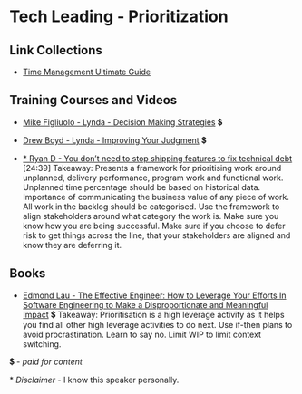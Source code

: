 # Tech Leading - Prioritization

## Link Collections

- [Time Management Ultimate Guide](https://www.makingbusinessmatter.co.uk/time-management-skills-ultimate/)

## Training Courses and Videos

- [Mike Figliuolo - Lynda - Decision Making Strategies](https://www.lynda.com/Business-Skills-tutorials/Decision-Making-Fundamentals/186697-2.html) 💲

- [Drew Boyd - Lynda - Improving Your Judgment](https://www.lynda.com/Business-Skills-tutorials/Improving-Your-Judgment/162446-2.html) 💲

- [* Ryan D - You don’t need to stop shipping features to fix technical debt](https://www.youtube.com/watch?v=f0UrSGoklio) [24:39]
Takeaway: Presents a framework for prioritising work around unplanned, delivery performance, program work and functional work. Unplanned time percentage should be based on historical data. Importance of communicating the business value of any piece of work. All work in the backlog should be categorised. Use the framework to align stakeholders around what category the work is. Make sure you know how you are being successful. Make sure if you choose to defer risk to get things across the line, that your stakeholders are aligned and know they are deferring it.

## Books

- [Edmond Lau - The Effective Engineer: How to Leverage Your Efforts In Software Engineering to Make a Disproportionate and Meaningful Impact](https://www.amazon.com/Effective-Engineer-Engineering-Disproportionate-Meaningful/dp/0996128107) 💲
Takeaway: Prioritisation is a high leverage activity as it helps you find all other high leverage activities to do next. Use if-then plans to avoid procrastination. Learn to say no.  Limit WIP to limit context switching.

💲 - *paid for content*

\* *Disclaimer* - I know this speaker personally.